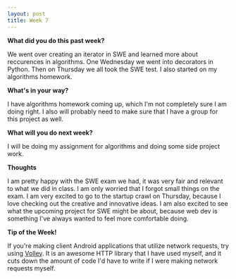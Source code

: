 ```yaml
---
layout: post
title: Week 7
---
```


<b>What did you do this past week?</b>

We went over creating an iterator in SWE and learned more about reccurences in algorithms. One Wednesday we went into decorators in Python. Then on Thursday we all took the SWE test. I also started on my algorithms homework.

<b>What's in your way?</b>

I have algorithms homework coming up, which I'm not completely sure I am doing right. I also will probably need to make sure that I have a group for this project as well.

<b>What will you do next week?</b>

I will be doing my assignment for algorithms and doing some side project work.

<b>Thoughts</b>

I am pretty happy with the SWE exam we had, it was very fair and relevant to what we did in class. I am only worried that I forgot small things on the exam. I am very excited to go to the startup crawl on Thursday, because I love checking out the creative and innovative ideas. I am also excited to see what the upcoming project for SWE might be about, because web dev is something I've always wanted to feel more comfortable doing.

<b>Tip of the Week!</b>

If you're making client Android applications that utilize network requests, try using [Volley](http://developer.android.com/training/volley/index.html). It is an awesome HTTP library that I have used myself, and it cuts down the amount of code I'd have to write if I were making network requests myself.
